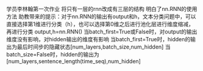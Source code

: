 学员李林翰第一次作业 将只有一层的rnn改成有三层的结构 明白了nn.RNN的使用方法 
助教带来的提示：对于nn.RNN的输出有output和h，文本分类问题中，可以直接选择第1维进行分类（h），也可以选择第0维之后进行池化层进行维度缩减，再进行分类 
output,h=nn.RNN() 当batch_first=True或False时，对output的输出维度没有影响，对hidden输出的维度有影响 当batch_first=True时，hidden的输出为最后时间步的隐藏状态[num_layers,batch_size,num_hidden] 当batch_size=False时，hidden的输出为[num_layers,sentence_length(time_seq),num_hidden]

